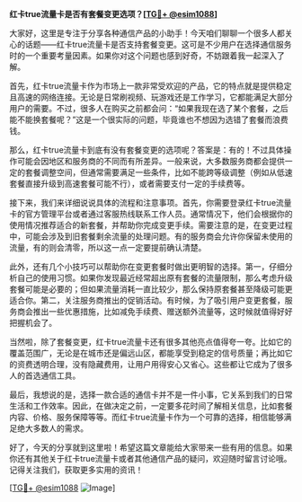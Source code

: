 **红卡true流量卡是否有套餐变更选项？[[TG💪+ @esim1088](https://t.me/s/esim1088)]**

大家好，这里是专注于分享各种通信产品的小助手！今天咱们聊聊一个很多人都关心的话题——红卡true流量卡是否支持套餐变更。这可是不少用户在选择通信服务时的一个重要考量因素。如果你对这个问题也感到好奇，不妨跟着我一起深入了解。

首先，红卡true流量卡作为市场上一款非常受欢迎的产品，它的特点就是提供稳定且高速的网络连接。无论是日常刷视频、玩游戏还是工作学习，它都能满足大部分用户的需要。不过，很多人在购买之前都会问：“如果我现在选了某个套餐，之后能不能换套餐呢？”这是一个很实际的问题，毕竟谁也不想因为选错了套餐而浪费钱。

那么，红卡true流量卡到底有没有套餐变更的选项呢？答案是：有的！不过具体操作可能会因地区和服务商的不同而有所差异。一般来说，大多数服务商都会提供一定的套餐调整空间，但通常需要满足一些条件，比如不能跨等级调整（例如从低速套餐直接升级到高速套餐可能不行），或者需要支付一定的手续费等。

接下来，我们来详细说说具体的流程和注意事项。首先，你需要登录红卡true流量卡的官方管理平台或者通过客服热线联系工作人员。通常情况下，他们会根据你的使用情况推荐适合的新套餐，并帮助你完成变更手续。需要注意的是，在变更过程中，可能会涉及到旧套餐剩余流量的处理问题。有的服务商会允许你保留未使用的流量，有的则会清零，所以这一点一定要提前确认清楚。

此外，还有几个小技巧可以帮助你在变更套餐时做出更明智的选择。第一，仔细分析自己的使用习惯。如果你发现最近经常超出原有套餐的流量限制，那么考虑升级套餐可能是必要的；但如果流量消耗一直比较少，那么保持原套餐甚至降级可能更适合你。第二，关注服务商推出的促销活动。有时候，为了吸引用户变更套餐，服务商会推出一些优惠措施，比如减免手续费、赠送额外流量等，这时候就值得好好把握机会了。

当然啦，除了套餐变更，红卡true流量卡还有很多其他亮点值得夸一夸。比如它的覆盖范围广，无论是在城市还是偏远山区，都能享受到稳定的信号质量；再比如它的资费透明合理，没有隐藏费用，让用户用得安心又省心。这些都让它成为了很多人的首选通信工具。

最后，我想说的是，选择一款合适的通信卡并不是一件小事，它关系到我们的日常生活和工作效率。因此，在做决定之前，一定要多花时间了解相关信息，比如套餐内容、价格、服务保障等等。而红卡true流量卡作为一个可靠的选择，相信能够满足绝大多数人的需求。

好了，今天的分享就到这里啦！希望这篇文章能给大家带来一些有用的信息。如果你还有其他关于红卡true流量卡或者其他通信产品的疑问，欢迎随时留言讨论哦。记得关注我们，获取更多实用的资讯！

[[TG💪+ @esim1088](https://t.me/s/esim1088) ![Image](https://i.postimg.cc/4NQfJmqS/Snipaste-2025-05-13-00-14-12.png)]